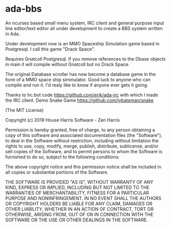 # ada-bbs

An ncurses based small menu system, IRC client and general purpose input line editor/text editor all under development to create a BBS system written in Ada.

Under development now is  an MMO Spaceship Simulation game based in Postgresql. I call this game "Drack Space".

Requires Gnatcoll Postgresql. If you remove references to the Dbase objects in main it will compile without Gnatcoll but
no Drack Space. 

The original Database scroller has now become a database game in the form of a MMO space ship simmulator. Good luck to anyone
who can compile and run it. I'd realy like to know if anyone ever gets it going.

Thanks to Irc.bot code https://github.com/erik/ada-irc with which I made the IRC client.
      Demo Snake Game https://github.com/jybateman/snake





(The MIT License)

Copyright (c) 2019 House Harris Software - Zen Harris

Permission is hereby granted, free of charge, to any person obtaining a copy of this software and associated documentation files (the "Software"), to deal in the Software without restriction, including without limitation the rights to use, copy, modify, merge, publish, distribute, sublicense, and/or sell copies of the Software, and to permit persons to whom the Software is furnished to do so, subject to the following conditions:

The above copyright notice and this permission notice shall be included in all copies or substantial portions of the Software.

THE SOFTWARE IS PROVIDED "AS IS", WITHOUT WARRANTY OF ANY KIND, EXPRESS OR IMPLIED, INCLUDING BUT NOT LIMITED TO THE WARRANTIES OF MERCHANTABILITY, FITNESS FOR A PARTICULAR PURPOSE AND NONINFRINGEMENT. IN NO EVENT SHALL THE AUTHORS OR COPYRIGHT HOLDERS BE LIABLE FOR ANY CLAIM, DAMAGES OR OTHER LIABILITY, WHETHER IN AN ACTION OF CONTRACT, TORT OR OTHERWISE, ARISING FROM, OUT OF OR IN CONNECTION WITH THE SOFTWARE OR THE USE OR OTHER DEALINGS IN THE SOFTWARE.
